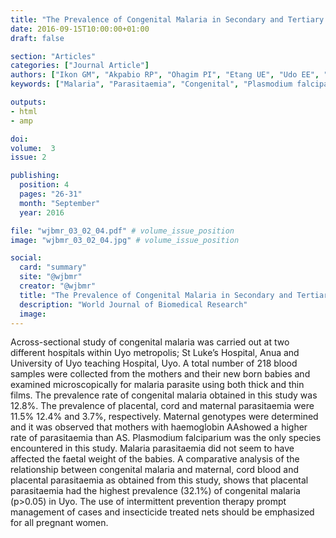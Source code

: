 ```yaml
---
title: "The Prevalence of Congenital Malaria in Secondary and Tertiary Health Care Facilities in Uyo Nigeria"
date: 2016-09-15T10:00:00+01:00
draft: false

section: "Articles"
categories: ["Journal Article"]
authors: ["Ikon GM", "Akpabio RP", "Ohagim PI", "Etang UE", "Udo EE", "Moses AE"]
keywords: ["Malaria", "Parasitaemia", "Congenital", "Plasmodium falciparium"]

outputs: 
- html
- amp

doi:
volume:  3
issue: 2

publishing:
  position: 4
  pages: "26-31"
  month: "September"
  year: 2016

file: "wjbmr_03_02_04.pdf" # volume_issue_position
image: "wjbmr_03_02_04.jpg" # volume_issue_position

social:
  card: "summary"
  site: "@wjbmr"
  creator: "@wjbmr"
  title: "The Prevalence of Congenital Malaria in Secondary and Tertiary Health Care Facilities in Uyo Nigeria"
  description: "World Journal of Biomedical Research"
  image:
---
```

Across-sectional study of congenital malaria was carried out at two different hospitals within Uyo metropolis;
St Luke’s Hospital, Anua and University of Uyo teaching Hospital, Uyo. A total number of 218 blood samples
were collected from the mothers and their new born babies and examined microscopically for malaria parasite
using both thick and thin films. The prevalence rate of congenital malaria obtained in this study was 12.8%.
The prevalence of placental, cord and maternal parasitaemia were 11.5% 12.4% and 3.7%, respectively.
Maternal genotypes were determined and it was observed that mothers with haemoglobin AAshowed a higher
rate of parasitaemia than AS. Plasmodium falciparium was the only species encountered in this study. Malaria
parasitaemia did not seem to have affected the faetal weight of the babies. A comparative analysis of the
relationship between congenital malaria and maternal, cord blood and placental parasitaemia as obtained
from this study, shows that placental parasitaemia had the highest prevalence (32.1%) of congenital malaria
(p>0.05) in Uyo. The use of intermittent prevention therapy prompt management of cases and insecticide
treated nets should be emphasized for all pregnant women.